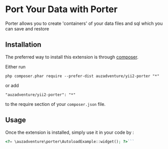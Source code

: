 Port Your Data with Porter
==========================
Porter allows you to create 'containers' of your data files and sql which you can save and restore

Installation
------------

The preferred way to install this extension is through [composer](http://getcomposer.org/download/).

Either run

```
php composer.phar require --prefer-dist auzadventure/yii2-porter "*"
```

or add

```
"auzadventure/yii2-porter": "*"
```

to the require section of your `composer.json` file.


Usage
-----

Once the extension is installed, simply use it in your code by  :

```php
<?= \auzadventure\porter\AutoloadExample::widget(); ?>```